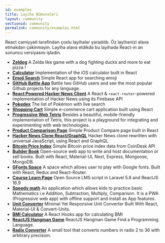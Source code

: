 ```yaml
---
id: examples
title: Layihə Nümunələri
layout: community
sectionid: community
permalink: community/examples.html
---
```


React cəmiyyəti tərəfindən çoxlu layihələr yaradılıb. Öz layihənizi əlavə etməkdən çəkinməyin. Layihə əlavə etdikdə bu layihədə React-in ən sonuncu versiyasını işlədin.


* **[Zeldog](https://yannsainty.github.io/Zeldog/)** A Zelda like game with a dog fighting ducks and more to eat pizza !
* **[Calculator](https://github.com/ahfarmer/calculator)** Implementation of the iOS calculator built in React
* **[Emoji Search](https://github.com/ahfarmer/emoji-search)** Simple React app for searching emoji
* **[GitHub Battle App](https://tm.dev/react-course-project/)** Battle two GitHub users and see the most popular Github projects for any language.
* **[React Powered Hacker News Client](https://github.com/insin/react-hn)** A React & `react-router`-powered implementation of Hacker News using its Firebase API
* **[Pokedex](https://github.com/alik0211/pokedex)** The list of Pokémon with live search
* **[Shopping Cart](https://github.com/jeffersonRibeiro/react-shopping-cart)** Simple e-commerce cart application built using React
* **[Progressive Web Tetris](https://github.com/skidding/flatris)** Besides a beautiful, mobile-friendly implementation of Tetris, this project is a playground for integrating and experimenting with web technologies.
* **[Product Comparison Page](https://github.com/Rhymond/product-compare-react)** Simple Product Compare page built in React
* **[Hacker News Clone React/GraphQL](https://github.com/clintonwoo/hackernews-react-graphql)** Hacker News clone rewritten with universal JavaScript, using React and GraphQL
* **[Bitcoin Price Index](https://github.com/mrkjlchvz/bitcoin-price-index)** Simple Bitcoin price index data from CoinDesk API
* **[Builder Book](https://github.com/builderbook/builderbook)** Open-source web app to write and host documentation or sell books. Built with React, Material-UI, Next, Express, Mongoose, MongoDB.
* **[GFonts Space](https://github.com/pankajladhar/GFontsSpace)** A space which allows user to play with Google fonts. Built with React, Redux and React-Router.
* **[Course Learn Page](https://github.com/ulearnpro/ulearn)** Open Source LMS script in Laravel 5.8 and ReactJS 16.9
* **[Speedy math](https://github.com/pankajladhar/speedy-math)** An application which allows kids to practice basic Mathematics i.e  Addition, Subtraction, Multiply, Comparison. It is a PWA (Progressive web app) with offline support and install as App features.
* **[Unit Converter](https://github.com/KarthikeyanRanasthala/react-unit-converter)** Minimal Yet Responsive Unit Converter Built With React, Material-UI & Convert-Units.
* **[BMI Calculator](https://github.com/GermaVinsmoke/bmi-calculator)** A React Hooks app for calculating BMI
* **[ReactJS Hangman Game](https://github.com/vetrivelcsamy/reactjs-hangman)** ReactJS Hangman Game Find a Programming Language.
* **[Radix Converter](https://github.com/kumom/radix-converter)** A small tool that converts numbers in radix 2 to 36 with arbitrary precision.
